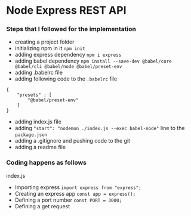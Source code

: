 # Node Express REST API

### Steps that I followed for the implementation

- creating a project folder
- initializing npm in it `npm init`
- adding express dependency `npm i express`
- adding babel dependency `npm install --save-dev @babel/core @babel/cli @babel/node @babel/preset-env`
- adding .babelrc file
- adding following code to the `.babelrc` file

```
{
    "presets" : [
        "@babel/preset-env"
    ]
}
```

- adding index.js file
- adding `"start": "nodemon ./index.js --exec babel-node"` line to the `package.json`
- adding a .gitignore and pushing code to the git
- adding a readme file

### Coding happens as follows

index.js

- Importing express `import express from "express";`
- Creating an express app `const app = express();`
- Defining a port number `const PORT = 3000;`
- Defining a get request
